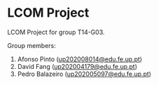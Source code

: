 # LCOM Project

LCOM Project for group T14-G03.

Group members:

1. Afonso Pinto (up202008014@edu.fe.up.pt)
2. David Fang (up202004179@edu.fe.up.pt)
3. Pedro Balazeiro (up202005097@edu.fe.up.pt)
